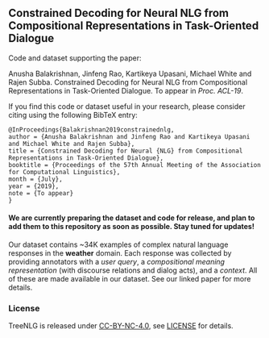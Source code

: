 ## Constrained Decoding for Neural NLG from Compositional Representations in Task-Oriented Dialogue

Code and dataset supporting the paper:

Anusha Balakrishnan, Jinfeng Rao, Kartikeya Upasani, Michael White and Rajen Subba. Constrained Decoding for Neural NLG from Compositional Representations in Task-Oriented Dialogue. To appear in *Proc. ACL-19*.

If you find this code or dataset useful in your research, please consider citing using the following BibTeX entry:

```
@InProceedings{Balakrishnan2019constrainednlg,
author = {Anusha Balakrishnan and Jinfeng Rao and Kartikeya Upasani and Michael White and Rajen Subba},
title = {Constrained Decoding for Neural {NLG} from Compositional Representations in Task-Oriented Dialogue},
booktitle = {Proceedings of the 57th Annual Meeting of the Association for Computational Linguistics},
month = {July},
year = {2019},
note = {To appear}
}
```

#### We are currently preparing the dataset and code for release, and plan to add them to this repository as soon as possible. Stay tuned for updates!

Our dataset contains ~34K examples of complex natural language responses in the **weather** domain. Each response was collected by providing annotators with a *user query*, a *compositional meaning representation* (with discourse relations and dialog acts), and a *context*. All of these are made available in our dataset. See our linked paper for more details.


### License

TreeNLG is released under [CC-BY-NC-4.0](https://creativecommons.org/licenses/by-nc/4.0/legalcode), see [LICENSE](LICENSE.md) for details.
